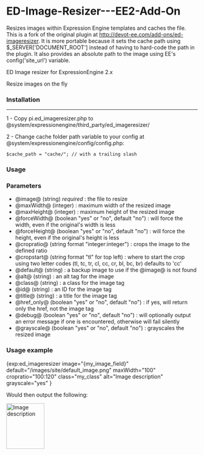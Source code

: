 ED-Image-Resizer---EE2-Add-On
=============================

Resizes images within Expression Engine templates and caches the file. This is a fork of the original plugin at http://devot-ee.com/add-ons/ed-imageresizer. It is more portable because it sets the cache path using $_SERVER['DOCUMENT_ROOT'] instead of having to hard-code the path in the plugin. It also provides an absolute path to the image using EE's config('site_url') variable. 

ED Image resizer for ExpressionEngine 2.x

Resize images on the fly

### Installation
------------
1 - Copy pi.ed_imageresizer.php to @system/expressionengine/third_party/ed_imageresizer/

2 - Change cache folder path variable to your config at @system/expressionengine/config/config.php:

`$cache_path = "cache/"; // with a trailing slash`

### Usage

### Parameters

* @image@ (string) _required_ : the file to resize
* @maxWidth@ (integer) : maximum width of the resized image
* @maxHeight@ (integer) : maximum height of the resized image
* @forceWidth@ (boolean "yes" or "no", default "no") : will force the width, even if the original's width is less
* @forceHeight@ (boolean "yes" or "no", default "no") : will force the height, even if the original's height is less
* @cropratio@ (string format "integer:integer") : crops the image to the defined ratio
* @cropstart@ (string format "tl" for top left) : where to start the crop using two letter codes (tl, tc, tr, cl, cc, cr, bl, bc, br) defaults to 'cc'
* @default@ (string) : a backup image to use if the @image@ is not found
* @alt@ (string) : an alt tag for the image
* @class@ (string) : a class for the image tag
* @id@ (string) : an ID for the image tag
* @title@ (string) : a title for the image tag
* @href_only@ (boolean "yes" or "no", default "no") : if yes, will return only the href, not the image tag
* @debug@ (boolean "yes" or "no", default "no") : will optionally output an error message if one is encountered, otherwise will fail silently
* @grayscale@ (boolean "yes" or "no", default "no") : grayscales the resized image

### Usage example

{exp:ed_imageresizer
    image="{my_image_field}"
    default="/images/site/default_image.png"
    maxWidth="100"
    cropratio="100:120"
    class="my_class"
    alt="Image description"
    grayscale="yes"
    }

Would then output the following:

<img src="http://mysite.com/cache/resized_image.jpg" width="100" height="120" alt="Image description" />